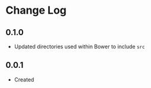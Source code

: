 # Change Log
  
## 0.1.0

 * Updated directories used within Bower to include `src`
  
## 0.0.1

  * Created
